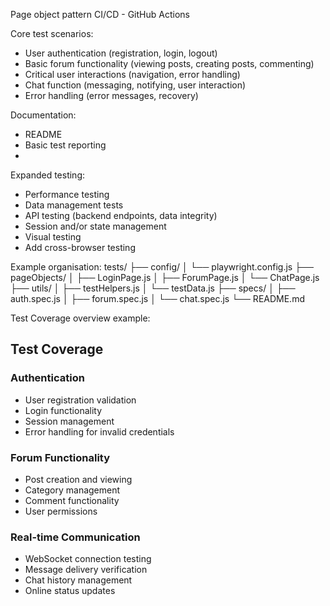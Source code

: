 Page object pattern
CI/CD - GitHub Actions

Core test scenarios:
- User authentication (registration, login, logout)
- Basic forum functionality (viewing posts, creating posts, commenting)
- Critical user interactions (navigation, error handling)
- Chat function (messaging, notifying, user interaction)
- Error handling (error messages, recovery)

Documentation:
- README
- Basic test reporting
- 

Expanded testing:
- Performance testing
- Data management tests
- API testing (backend endpoints, data integrity)
- Session and/or state management
- Visual testing
- Add cross-browser testing


Example organisation:
tests/
  ├── config/
  │   └── playwright.config.js
  ├── pageObjects/
  │   ├── LoginPage.js
  │   ├── ForumPage.js
  │   └── ChatPage.js
  ├── utils/
  │   ├── testHelpers.js
  │   └── testData.js
  ├── specs/
  │   ├── auth.spec.js
  │   ├── forum.spec.js
  │   └── chat.spec.js
  └── README.md

  Test Coverage overview example:
  ## Test Coverage

### Authentication
- User registration validation
- Login functionality
- Session management
- Error handling for invalid credentials

### Forum Functionality
- Post creation and viewing
- Category management
- Comment functionality
- User permissions

### Real-time Communication
- WebSocket connection testing
- Message delivery verification
- Chat history management
- Online status updates



